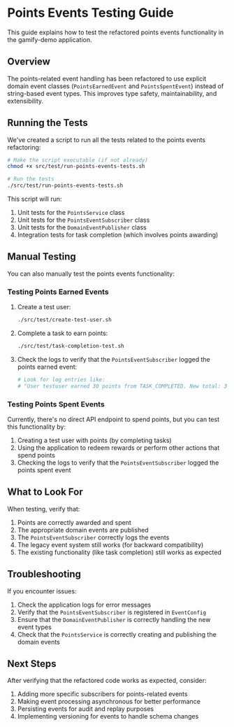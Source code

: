 # Points Events Testing Guide

This guide explains how to test the refactored points events functionality in the gamify-demo application.

## Overview

The points-related event handling has been refactored to use explicit domain event classes (`PointsEarnedEvent` and `PointsSpentEvent`) instead of string-based event types. This improves type safety, maintainability, and extensibility.

## Running the Tests

We've created a script to run all the tests related to the points events refactoring:

```bash
# Make the script executable (if not already)
chmod +x src/test/run-points-events-tests.sh

# Run the tests
./src/test/run-points-events-tests.sh
```

This script will run:
1. Unit tests for the `PointsService` class
2. Unit tests for the `PointsEventSubscriber` class
3. Unit tests for the `DomainEventPublisher` class
4. Integration tests for task completion (which involves points awarding)

## Manual Testing

You can also manually test the points events functionality:

### Testing Points Earned Events

1. Create a test user:
   ```bash
   ./src/test/create-test-user.sh
   ```

2. Complete a task to earn points:
   ```bash
   ./src/test/task-completion-test.sh
   ```

3. Check the logs to verify that the `PointsEventSubscriber` logged the points earned event:
   ```bash
   # Look for log entries like:
   # "User testuser earned 30 points from TASK_COMPLETED. New total: 30"
   ```

### Testing Points Spent Events

Currently, there's no direct API endpoint to spend points, but you can test this functionality by:

1. Creating a test user with points (by completing tasks)
2. Using the application to redeem rewards or perform other actions that spend points
3. Checking the logs to verify that the `PointsEventSubscriber` logged the points spent event

## What to Look For

When testing, verify that:

1. Points are correctly awarded and spent
2. The appropriate domain events are published
3. The `PointsEventSubscriber` correctly logs the events
4. The legacy event system still works (for backward compatibility)
5. The existing functionality (like task completion) still works as expected

## Troubleshooting

If you encounter issues:

1. Check the application logs for error messages
2. Verify that the `PointsEventSubscriber` is registered in `EventConfig`
3. Ensure that the `DomainEventPublisher` is correctly handling the new event types
4. Check that the `PointsService` is correctly creating and publishing the domain events

## Next Steps

After verifying that the refactored code works as expected, consider:

1. Adding more specific subscribers for points-related events
2. Making event processing asynchronous for better performance
3. Persisting events for audit and replay purposes
4. Implementing versioning for events to handle schema changes
